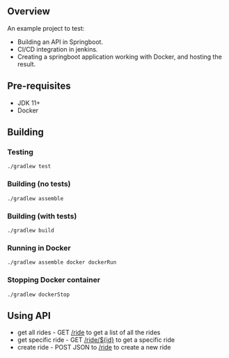 ## Overview

An example project to test:

* Building an API in Springboot.
* CI/CD integration in jenkins.
* Creating a springboot application working with Docker, and hosting the result.

## Pre-requisites

* JDK 11+
* Docker

## Building

### Testing

`./gradlew test`

### Building (no tests)

`./gradlew assemble`

### Building (with tests)

`./gradlew build`

### Running in Docker

`./gradlew assemble docker dockerRun`

### Stopping Docker container

`./gradlew dockerStop`

## Using API

* get all rides - GET [/ride](http://localhost:80/ride) to get a list of all the rides
* get specific ride - GET [/ride/${id}](http://localhost:80/ride/1) to get a specific ride
* create ride - POST JSON to [/ride](http://localhost:80/ride) to create a new ride 
